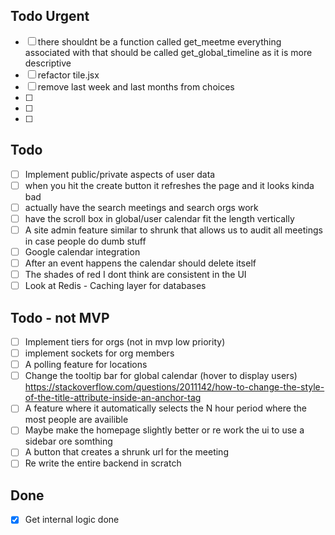 ## Todo Urgent
- [ ] there shouldnt be a function called get_meetme everything associated with that should be called get_global_timeline as it is more descriptive
- [ ] refactor tile.jsx
- [ ] remove last week and last months from choices
- [ ] 
- [ ] 
- [ ] 

## Todo
- [ ] Implement public/private aspects of user data
- [ ] when you hit the create button it refreshes the page and it looks kinda bad
- [ ] actually have the search meetings and search orgs work
- [ ] have the scroll box in global/user calendar fit the length vertically
- [ ] A site admin feature similar to shrunk that allows us to audit all meetings
  in case people do dumb stuff
- [ ] Google calendar integration
- [ ] After an event happens the calendar should delete itself
- [ ] The shades of red I dont think are consistent in the UI
- [ ] Look at Redis - Caching layer for databases
## Todo - not MVP

- [ ] Implement tiers for orgs (not in mvp low priority)
- [ ] implement sockets for org members
- [ ] A polling feature for locations
- [ ] Change the tooltip bar for global calendar (hover to display users) https://stackoverflow.com/questions/2011142/how-to-change-the-style-of-the-title-attribute-inside-an-anchor-tag
- [ ] A feature where it automatically selects the N hour period where the most people are availible
- [ ] Maybe make the homepage slightly better or re work the ui to use a sidebar ore somthing
- [ ] A button that creates a shrunk url for the meeting
- [ ] Re write the entire backend in scratch

## Done

- [x] Get internal logic done

